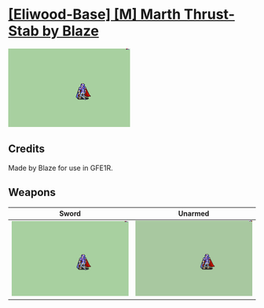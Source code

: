# [\[Eliwood-Base\] \[M\] Marth Thrust-Stab by Blaze](./)

<img src="./1.%20Sword/Sword_000.png" alt="[Eliwood-Base] [M] Marth Thrust-Stab by Blaze standing" />

## Credits

Made by Blaze for use in GFE1R.

## Weapons


|Sword |Unarmed |
|  :---: | :---: |
| <img alt="Sword animation" src="./1.%20Sword/Sword.gif" /> | <img alt="Unarmed animation" src="./8.%20Unarmed/Unarmed.gif" /> |
